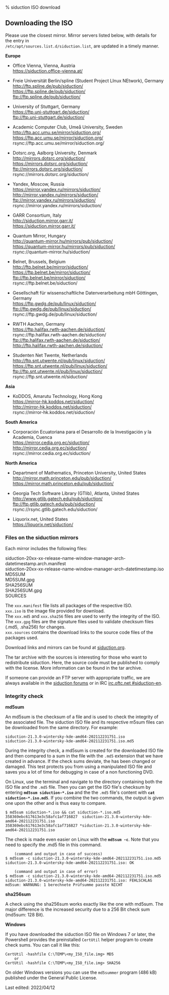 % siduction ISO download

## Downloading the ISO

Please use the closest mirror. Mirror servers listed below, with details for the entry in  
`/etc/apt/sources.list.d/siduction.list`, are updated in a timely manner.

**Europe**  

+ Office Vienna, Vienna, Austria  
https://siduction.office-vienna.at/

+ Freie Universität Berlin/spline (Student Project LInux NEtwork), Germany  
http://ftp.spline.de/pub/siduction/  
https://ftp.spline.de/pub/siduction/  
ftp://ftp.spline.de/pub/siduction/

+ University of Stuttgart, Germany  
https://ftp.uni-stuttgart.de/siduction/  
ftp://ftp.uni-stuttgart.de/siduction/

+ Academic Computer Club, Umeå University, Sweden  
http://ftp.acc.umu.se/mirror/siduction.org/  
https://ftp.acc.umu.se/mirror/siduction.org/  
rsync://ftp.acc.umu.se/mirror/siduction.org/

+ Dotsrc.org, Aalborg University, Denmark  
http://mirrors.dotsrc.org/siduction/  
https://mirrors.dotsrc.org/siduction/  
ftp://mirrors.dotsrc.org/siduction/  
rsync://mirrors.dotsrc.org/siduction/

+ Yandex, Moscow, Russia  
https://mirror.yandex.ru/mirrors/siduction/  
http://mirror.yandex.ru/mirrors/siduction/  
ftp://mirror.yandex.ru/mirrors/siduction/  
rsync://mirror.yandex.ru/mirrors/siduction/

+ GARR Consortium, Italy  
http://siduction.mirror.garr.it/  
https://siduction.mirror.garr.it/

+ Quantum Mirror, Hungary  
http://quantum-mirror.hu/mirrors/pub/siduction/  
https://quantum-mirror.hu/mirrors/pub/siduction/  
rsync://quantum-mirror.hu/siduction/

+ Belnet, Brussels, Belgium  
http://ftp.belnet.be/mirror/siduction/  
https://ftp.belnet.be/mirror/siduction/  
ftp://ftp.belnet.be/mirror/siduction/  
rsync://ftp.belnet.be/siduction/

+ Gesellschaft für wissenschaftliche Datenverarbeitung mbH Göttingen, Germany  
https://ftp.gwdg.de/pub/linux/siduction/  
ftp://ftp.gwdg.de/pub/linux/siduction/  
rsync://ftp.gwdg.de/pub/linux/siduction/

+ RWTH Aachen, Germany  
https://ftp.halifax.rwth-aachen.de/siduction/  
rsync://ftp.halifax.rwth-aachen.de/siduction/  
ftp://ftp.halifax.rwth-aachen.de/siduction/  
http://ftp.halifax.rwth-aachen.de/siduction/

+ Studenten Net Twente, Netherlands  
http://ftp.snt.utwente.nl/pub/linux/siduction/  
https://ftp.snt.utwente.nl/pub/linux/siduction/  
ftp://ftp.snt.utwente.nl/pub/linux/siduction/  
rsync://ftp.snt.utwente.nl/siduction/

**Asia**

+ KoDDOS, Amarutu Technology, Hong Kong  
https://mirror-hk.koddos.net/siduction/  
http://mirror-hk.koddos.net/siduction/  
rsync://mirror-hk.koddos.net/siduction/

**South America**

+ Corporación Ecuatoriana para el Desarrollo de la Investigación y la Academia, Cuenca  
https://mirror.cedia.org.ec/siduction/  
http://mirror.cedia.org.ec/siduction/  
rsync://mirror.cedia.org.ec/siduction/

**North America**

+ Department of Mathematics, Princeton University, United States  
http://mirror.math.princeton.edu/pub/siduction/  
https://mirror.math.princeton.edu/pub/siduction/

+ Georgia Tech Software Library (GTlib), Atlanta, United States  
http://www.gtlib.gatech.edu/pub/siduction/  
ftp://ftp.gtlib.gatech.edu/pub/siduction/  
rsync://rsync.gtlib.gatech.edu/siduction/

+ Liquorix.net, United States  
https://liquorix.net/siduction/

### Files on the siduction mirrors

Each mirror includes the following files:

siduction-20xx-xx-release-name-window-manager-arch-datetimestamp.arch.manifest  
siduction-20xx-xx-release-name-window-manager-arch-datetimestamp.iso  
MD5SUM  
MD5SUM.gpg  
SHA256SUM  
SHA256SUM.gpg  
SOURCES  


The `xxx.manifest` file lists all packages of the respective ISO.  
`xxx.iso` is the image file provided for download.  
The `xxx.md5` and `xxx.sha256` files are used to verify the integrity of the ISO.  
The `xxx.gpg` files are the signature files used to validate checksum files (.md5, .sha256) for changes.  
`xxx.sources` contains the download links to the source code files of the packages used.

Download links and mirrors can be found at [siduction.org](https://forum.siduction.org/index.php?page=7).

The tar archive with the sources is interesting for those who want to redistribute siduction. Here, the source code must be published to comply with the license. More information can be found in the tar archive.

If someone can provide an FTP server with appropriate traffic, we are always available in the [siduction forums](https://siduction.org) or in IRC [irc.oftc.net #siduction-en](https://webchat.oftc.net/?nick=siducer007&channels=siduction-en). 

### Integrity check

**md5sum**

An md5sum is the checksum of a file and is used to check the integrity of the associated file. The siduction ISO file and its respective m5sum files can be downloaded from the same directory. For example:

~~~
siduction-21.3.0-wintersky-kde-amd64-202112231751.iso
siduction-21.3.0-wintersky-kde-amd64-202112231751.iso.md5
~~~

During the integrity check, a md5sum is created for the downloaded ISO file and then compared to a sum in the file with the `.md5` extension that we have created in advance. If the check sums deviate, the has been changed or damaged. This test protects you from using a manipulated ISO file and saves you a lot of time for debugging in case of a non functioning DVD.

On Linux, use the terminal and navigate to the directory containing both the ISO file and the `.md5` file. Then you can get the ISO file's checksum by entering **`md5sum siduction-*.iso`** and the the `.md5` file's content with **`cat siduction-*.iso.md5`**. If you combine the two commands, the output is given one upon the other and is thus easy to compare.

~~~
$ md5sum siduction-*.iso && cat siduction-*.iso.md5
358369ebc617613e3c58afc1af716827  siduction-21.3.0-wintersky-kde-amd64-202112231751.iso
358369ebc617613e3c58afc1af716827 *siduction-21.3.0-wintersky-kde-amd64-202112231751.iso
~~~

The check is made even easier on Linux with the **`md5sum -c`**. Note that you need to specify the .md5 file in this command.

~~~
    (command and output in case of success)
$ md5sum -c siduction-21.3.0-wintersky-kde-amd64-202112231751.iso.md5
siduction-21.3.0-wintersky-kde-amd64-202112231751.iso: OK

    (command and output in case of error)
$ md5sum -c siduction-21.3.0-wintersky-kde-amd64-202112231751.iso.md5
siduction-21.3.0-wintersky-kde-amd64-202112231751.iso: FEHLSCHLAG
md5sum: WARNUNG: 1 berechnete Prüfsumme passte NICHT
~~~

**sha256sum**

A check using the sha256sum works exactly like the one with md5sum. The major difference is the increased security due to a 256 Bit check sum (md5sum: 128 Bit).

**Windows**

If you have downloaded the siduction ISO file on Windows 7 or later, the Powershell provides the preinstalled `CertUtil` helper program to create check sums. You can call it like this:

~~~
CertUtil -hashfile C:\TEMP\<my_ISO_file.img> MD5
    or
CertUtil -hashfile C:\TEMP\<my_ISO_file.img> SHA256
~~~

On older Windows versions you can use the `md5summer` program (486 kB) published under the General Public License.

<div id="rev">Last edited: 2022/04/12</div>
